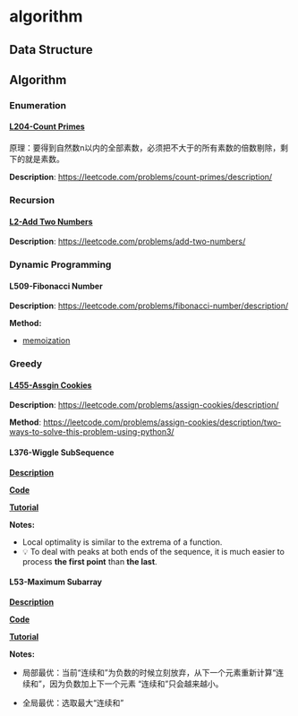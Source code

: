# algorithm

## Data Structure

## Algorithm

### Enumeration

#### [L204-Count Primes](./src/algorithm/1.Enumeration/L204-Count%20Primes.py)

原理：要得到自然数n以内的全部素数，必须把不大于的所有素数的倍数剔除，剩下的就是素数。

**Description**: https://leetcode.com/problems/count-primes/description/



### Recursion

#### [L2-Add Two Numbers](./src/algorithm/2.Recursion/L2-AddTwoNumbers.py)
**Description**: https://leetcode.com/problems/add-two-numbers/



### Dynamic Programming

#### L509-Fibonacci Number
**Description**: https://leetcode.com/problems/fibonacci-number/description/

**Method:**

- [memoization](./src/algorithm/3.dynamic-programming/fibonacci/1.memoization.py)



### Greedy

#### [L455-Assgin Cookies](./src/algorithm/4.greedy/L455-AssignCookies.py)
**Description**: https://leetcode.com/problems/assign-cookies/description/

**Method**: https://leetcode.com/problems/assign-cookies/description/two-ways-to-solve-this-problem-using-python3/




#### L376-Wiggle SubSequence
**[Description](https://leetcode.com/problems/wiggle-subsequence/description/)**

**[Code](../algorithm/src/algorithm/4.greedy/L376-wiggleSubsequence.py)**

**[Tutorial](https://programmercarl.com/0376.%E6%91%86%E5%8A%A8%E5%BA%8F%E5%88%97.html#%E6%80%9D%E8%B7%AF-1-%E8%B4%AA%E5%BF%83%E8%A7%A3%E6%B3%95)**

**Notes:** 

-  Local optimality is similar to the extrema of a function.
- 💡 To deal with peaks at both ends of the sequence, it is much easier to process **the first point** than **the last**.




#### L53-Maximum Subarray

**[Description](https://leetcode.com/problems/maximum-subarray/)**

**[Code](../algorithm/src/algorithm/4.greedy/L53-MaximumSubarray.py)**

**[Tutorial](https://programmercarl.com/0053.%E6%9C%80%E5%A4%A7%E5%AD%90%E5%BA%8F%E5%92%8C.html)**

**Notes:**

- 局部最优：当前“连续和”为负数的时候立刻放弃，从下一个元素重新计算“连续和”，因为负数加上下一个元素 “连续和”只会越来越小。

- 全局最优：选取最大“连续和”
